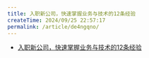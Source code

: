 ```yaml
---
title: 入职新公司，快速掌握业务与技术的12条经验
createTime: 2024/09/25 22:57:17
permalink: /article/de4ngqno/
---
```

* [入职新公司，快速掌握业务与技术的12条经验](https://juejin.cn/post/7367253337418088487)

<!-- more -->